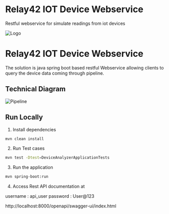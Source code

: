 
# Relay42 IOT Device Webservice

Restful webservice for simulate readings from iot devices


![Logo](https://www.pngkey.com/png/detail/189-1890854_coo-relay42-transparent-logo.png)


#  Relay42 IOT Device Webservice

The solution is java spring boot based restful Webservice allowing clients to query the device data coming through pipeline.


## Technical Diagram

![Pipeline](https://shalindarelay42.s3.amazonaws.com/Untitled+Diagram.drawio+(3).png)
## Run Locally



1. Install dependencies

````bash
mvn clean install
````

2. Run Test cases

````bash
mvn test -Dtest=DeviceAnalyzerApplicationTests
````
3. Run the application

````bash
mvn spring-boot:run
````

4. Access Rest API documentation at

username : api_user
password : User@123

http://localhost:8000/openapi/swagger-ui/index.html

